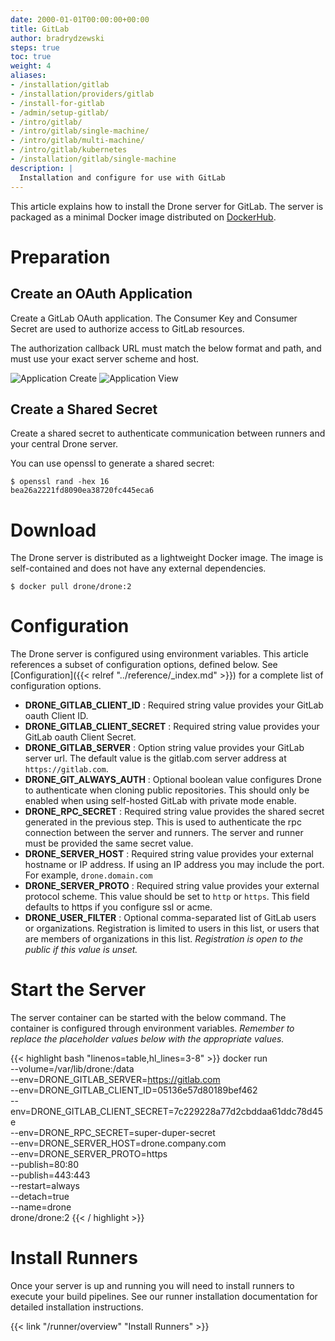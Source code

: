 ```yaml
---
date: 2000-01-01T00:00:00+00:00
title: GitLab
author: bradrydzewski
steps: true
toc: true
weight: 4
aliases:
- /installation/gitlab
- /installation/providers/gitlab
- /install-for-gitlab
- /admin/setup-gitlab/
- /intro/gitlab/
- /intro/gitlab/single-machine/
- /intro/gitlab/multi-machine/
- /intro/gitlab/kubernetes
- /installation/gitlab/single-machine
description: |
  Installation and configure for use with GitLab
---
```


This article explains how to install the Drone server for GitLab. The server is packaged as a minimal Docker image distributed on [DockerHub](https://hub.docker.com/r/drone/drone).

# Preparation

## Create an OAuth Application

Create a GitLab OAuth application. The Consumer Key and Consumer Secret are used to authorize access to GitLab resources.

<div class="alert alert-warn">
The authorization callback URL must match the below format and path, and must use your exact server scheme and host.
</div>

![Application Create](/screenshots/gitlab_token_create.png)
![Application View](/screenshots/gitlab_token_created.png)

## Create a Shared Secret
Create a shared secret to authenticate communication between runners and your central Drone server.

You can use openssl to generate a shared secret:

```
$ openssl rand -hex 16
bea26a2221fd8090ea38720fc445eca6
```

# Download

The Drone server is distributed as a lightweight Docker image. The image is self-contained and does not have any external dependencies.

```
$ docker pull drone/drone:2
```

# Configuration

The Drone server is configured using environment variables. This article references a subset of configuration options, defined below. See [Configuration]({{< relref "../reference/_index.md" >}}) for a complete list of configuration options.

* __DRONE_GITLAB_CLIENT_ID__
  : Required string value provides your GitLab oauth Client ID.
* __DRONE_GITLAB_CLIENT_SECRET__
  : Required string value provides your GitLab oauth Client Secret.
* __DRONE_GITLAB_SERVER__
  : Option string value provides your GitLab server url. The default value is the gitlab.com server address at `https://gitlab.com`.
* __DRONE_GIT_ALWAYS_AUTH__
  : Optional boolean value configures Drone to authenticate when cloning public repositories. This should only be enabled when using self-hosted GitLab with private mode enable.
* __DRONE_RPC_SECRET__
  : Required string value provides the shared secret generated in the previous step. This is used to authenticate the rpc connection between the server and runners. The server and runner must be provided the same secret value.
* __DRONE_SERVER_HOST__
  : Required string value provides your external hostname or IP address. If using an IP address you may include the port. For example, `drone.domain.com`
* __DRONE_SERVER_PROTO__
  : Required string value provides your external protocol scheme. This value should be set to `http` or `https`. This field defaults to https if you configure ssl or acme.
* __DRONE_USER_FILTER__
  : Optional comma-separated list of GitLab users or organizations. Registration is limited to users in this list, or users that are members of organizations in this list. _Registration is open to the public if this value is unset._

# Start the Server

The server container can be started with the below command. The container is configured through environment variables. _Remember to replace the placeholder values below with the appropriate values._

{{< highlight bash "linenos=table,hl_lines=3-8" >}}
docker run \
  --volume=/var/lib/drone:/data \
  --env=DRONE_GITLAB_SERVER=https://gitlab.com \
  --env=DRONE_GITLAB_CLIENT_ID=05136e57d80189bef462 \
  --env=DRONE_GITLAB_CLIENT_SECRET=7c229228a77d2cbddaa61ddc78d45e \
  --env=DRONE_RPC_SECRET=super-duper-secret \
  --env=DRONE_SERVER_HOST=drone.company.com \
  --env=DRONE_SERVER_PROTO=https \
  --publish=80:80 \
  --publish=443:443 \
  --restart=always \
  --detach=true \
  --name=drone \
  drone/drone:2
{{< / highlight >}}

# Install Runners

Once your server is up and running you will need to install runners to execute your build pipelines. See our runner installation documentation for detailed installation instructions. 

{{< link "/runner/overview" "Install Runners" >}}
